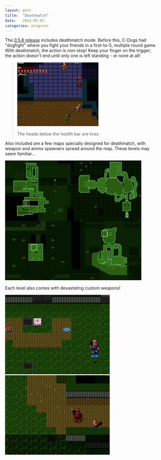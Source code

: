 ```yaml
---
layout: post
title:  "Deathmatch"
date:   2015-05-03
categories: progress
---
```


The [0.5.8 release](https://github.com/cxong/cdogs-sdl/releases/tag/0.5.8-1) includes deathmatch mode. Before this, C-Dogs had "dogfight" where you fight your friends in a first-to-5, multiple round game. With deathmatch, the action is non-stop! Keep your finger on the trigger; the action doesn't end until only one is left standing - or none at all!

> ![Deathmatch screen](dm_screen.png)
> 
> The heads below the health bar are lives

Also included are a few maps specially designed for deathmatch, with weapon and ammo spawners spread around the map. These levels may seem familiar...

![Deathmatch maps](dm_maps.png)

Each level also comes with devastating custom weapons!

![Super shotgun](dm_shotgun.gif)![BFG](dm_bfg.gif)